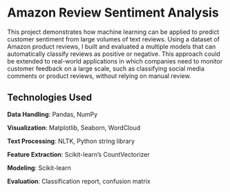 # Amazon Review Sentiment Analysis
This project demonstrates how machine learning can be applied to predict customer sentiment from large volumes of text reviews. Using a dataset of Amazon product reviews, I built and evaluated a multiple models that can automatically classify reviews as positive or negative.
This approach could be extended to real-world applications in which companies need to monitor customer feedback on a large scale, such as classifying social media comments or product reviews, without relying on manual review.

## Technologies Used
**Data Handling**: Pandas, NumPy

**Visualization**: Matplotlib, Seaborn, WordCloud

**Text Processing**: NLTK, Python string library

**Feature Extraction**: Scikit-learn’s CountVectorizer

**Modeling**: Scikit-learn

**Evaluation**: Classification report, confusion matrix
